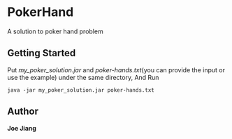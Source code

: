 # PokerHand
A solution to poker hand problem

## Getting Started
Put *my_poker_solution.jar* and *poker-hands.txt*(you can provide the input or use the example) under the same directory, And Run
```
java -jar my_poker_solution.jar poker-hands.txt
```
## Author
**Joe Jiang**

